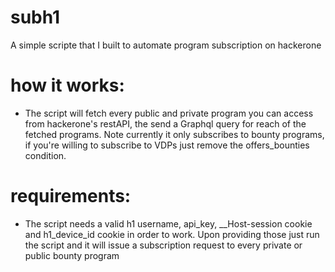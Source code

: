 # subh1
A simple scripte that I built to automate program subscription on hackerone

# how it works:
- The script will fetch every public and private program you can access from hackerone's restAPI, the send a Graphql query for reach of the fetched programs. Note currently it only subscribes to bounty programs, if you're willing to subscribe to VDPs just remove the offers_bounties condition.

# requirements:
- The script needs a valid h1 username, api_key, __Host-session cookie and h1_device_id cookie in order to work. Upon providing those just run the script and it will issue a subscription request to every private or public bounty program
